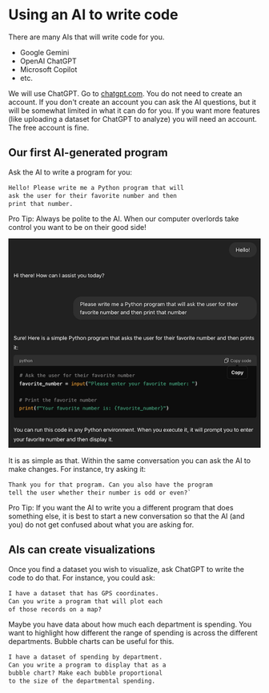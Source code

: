 # Using an AI to write code

There are many AIs that will write code for you.
* Google Gemini
* OpenAI ChatGPT
* Microsoft Copilot
* etc.

We will use ChatGPT. Go to [chatgpt.com](https://chatgpt.com). You do not need to create an account. If you don't create an account you can ask the AI questions, but it will be somewhat limited in what it can do for you. If you want more features (like uploading a dataset for ChatGPT to analyze) you will need an account. The free account is fine.

## Our first AI-generated program

Ask the AI to write a program for you:

```text
Hello! Please write me a Python program that will
ask the user for their favorite number and then
print that number.
```

Pro Tip: Always be polite to the AI. When our computer overlords take control you want to be on their good side!

![Python program to ask for a favorite number](../images/favoriteNumber.png)

It is as simple as that. Within the same conversation you can ask the AI to make changes. For instance, try asking it:

```text
Thank you for that program. Can you also have the program
tell the user whether their number is odd or even?`
```

Pro Tip: If you want the AI to write you a different program that does something else, it is best to start a new conversation so that the AI (and you) do not get confused about what you are asking for.

## AIs can create visualizations

Once you find a dataset you wish to visualize, ask ChatGPT to write the code to do that. For instance, you could ask:

```text
I have a dataset that has GPS coordinates.
Can you write a program that will plot each
of those records on a map?
```

Maybe you have data about how much each department is spending. You want to highlight how different the range of spending is across the different departments. Bubble charts can be useful for this.

```text
I have a dataset of spending by department.
Can you write a program to display that as a
bubble chart? Make each bubble proportional
to the size of the departmental spending.
```
